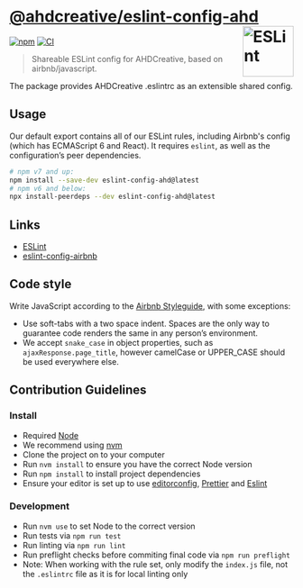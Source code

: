 # [@ahdcreative/eslint-config-ahd](https://www.npmjs.com/package/eslint-config-ahd) [<img src="https://raw.githubusercontent.com/wagtail/eslint-config-wagtail/main/.github/eslint-logo.svg?sanitize=true" alt="ESLint" width="90" height="90" align="right">](https://eslint.org)

[![npm](https://img.shields.io/npm/v/eslint-config-ahd.svg)](https://www.npmjs.com/package/eslint-config-ahd)   [![CI](https://github.com/ahdcreative/eslint-config-ahd/actions/workflows/node.yml/badge.svg?branch=main)](https://github.com/ahdcreative/eslint-config-ahd/actions/workflows/node.yml)

> Shareable ESLint config for AHDCreative, based on airbnb/javascript.

The package provides AHDCreative .eslintrc as an extensible shared config.

## Usage

Our default export contains all of our ESLint rules, including Airbnb's config
(which has ECMAScript 6 and React). It requires `eslint`, as well as the configuration’s peer dependencies.

```sh
# npm v7 and up:
npm install --save-dev eslint-config-ahd@latest
# npm v6 and below:
npx install-peerdeps --dev eslint-config-ahd@latest
```

## Links

- [ESLint](https://eslint.org/)
- [eslint-config-airbnb](https://github.com/airbnb/javascript)

## Code style

Write JavaScript according to the [Airbnb Styleguide](https://github.com/airbnb/javascript), with some exceptions:

- Use soft-tabs with a two space indent. Spaces are the only way to guarantee code renders the same in any person’s environment.
- We accept `snake_case` in object properties, such as `ajaxResponse.page_title`, however camelCase or UPPER_CASE should be used everywhere else.

## Contribution Guidelines

### Install

- Required [Node](https://nodejs.org)
- We recommend using [nvm](https://github.com/creationix/nvm)
- Clone the project on to your computer
- Run `nvm install` to ensure you have the correct Node version
- Run `npm install` to install project dependencies
- Ensure your editor is set up to use [editorconfig](https://editorconfig.org/), [Prettier](https://prettier.io/) and [Eslint](https://eslint.org/)

### Development

- Run `nvm use` to set Node to the correct version
- Run tests via `npm run test`
- Run linting via `npm run lint`
- Run preflight checks before commiting final code via `npm run preflight`
- Note: When working with the rule set, only modify the `index.js` file, not the `.eslintrc` file as it is for local linting only